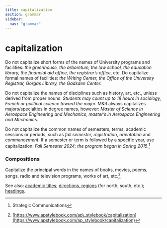 ```yaml
---
title: capitalization
section: grammar
sidebar:
  nav: "grammar"
---
```

# capitalization

Do not capitalize short forms of the names of University programs and facilities: _the greenhouse, the arboretum, the law school, the education library, the financial aid office,_ _the registrar’s office_, etc. Do capitalize formal names of facilities: _the Writing Center, the Office of the University Registrar, Gorgas Library, the Gadsden Center._

Do not capitalize the names of disciplines such as history, art, etc., unless derived from proper nouns: _Students may count up to 18 hours in sociology, French or political science toward the major._ M&R always capitalizes majors/specialties in degree names, however: _Master of Science in Aerospace Engineering and Mechanics, master’s in Aerospace Engineering and Mechanics._

Do not capitalize the common names of semesters, terms, academic sessions or periods, such as _fall semester, registration_, _orientation_ and _commencement_. If a semester or term is followed by a specific year, use capitalization: _Fall Semester 2024; the program began in Spring 2015_.[^6]

### Compositions
 Capitalize the principal words in the names of books, movies, poems, songs, radio and television programs, works of art, etc.[^7]

See also: [academic titles](../academic-titles); [directions, regions](../directions-regions) (for north, south, etc.); [headings](../headings).

[^6]: Strategic Communications

[^7]: [https://www.apstylebook.com/ap\_stylebook/capitalization](https://www.apstylebook.com/ap_stylebook/capitalization)